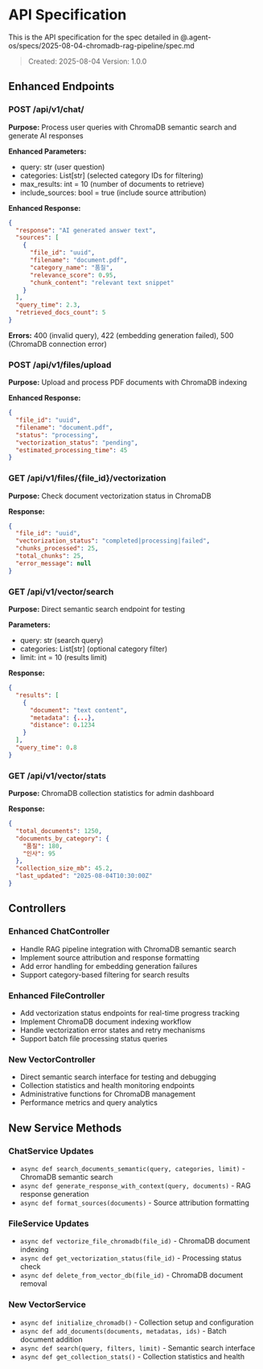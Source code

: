 # API Specification

This is the API specification for the spec detailed in @.agent-os/specs/2025-08-04-chromadb-rag-pipeline/spec.md

> Created: 2025-08-04
> Version: 1.0.0

## Enhanced Endpoints

### POST /api/v1/chat/
**Purpose:** Process user queries with ChromaDB semantic search and generate AI responses

**Enhanced Parameters:**
- query: str (user question)
- categories: List[str] (selected category IDs for filtering)
- max_results: int = 10 (number of documents to retrieve)
- include_sources: bool = true (include source attribution)

**Enhanced Response:**
```json
{
  "response": "AI generated answer text",
  "sources": [
    {
      "file_id": "uuid",
      "filename": "document.pdf", 
      "category_name": "품질",
      "relevance_score": 0.95,
      "chunk_content": "relevant text snippet"
    }
  ],
  "query_time": 2.3,
  "retrieved_docs_count": 5
}
```

**Errors:** 400 (invalid query), 422 (embedding generation failed), 500 (ChromaDB connection error)

### POST /api/v1/files/upload
**Purpose:** Upload and process PDF documents with ChromaDB indexing

**Enhanced Response:**
```json
{
  "file_id": "uuid",
  "filename": "document.pdf",
  "status": "processing",
  "vectorization_status": "pending",
  "estimated_processing_time": 45
}
```

### GET /api/v1/files/{file_id}/vectorization
**Purpose:** Check document vectorization status in ChromaDB

**Response:**
```json
{
  "file_id": "uuid",
  "vectorization_status": "completed|processing|failed",
  "chunks_processed": 25,
  "total_chunks": 25,
  "error_message": null
}
```

### GET /api/v1/vector/search
**Purpose:** Direct semantic search endpoint for testing

**Parameters:**
- query: str (search query)
- categories: List[str] (optional category filter)
- limit: int = 10 (results limit)

**Response:**
```json
{
  "results": [
    {
      "document": "text content",
      "metadata": {...},
      "distance": 0.1234
    }
  ],
  "query_time": 0.8
}
```

### GET /api/v1/vector/stats
**Purpose:** ChromaDB collection statistics for admin dashboard

**Response:**
```json
{
  "total_documents": 1250,
  "documents_by_category": {
    "품질": 180,
    "인사": 95
  },
  "collection_size_mb": 45.2,
  "last_updated": "2025-08-04T10:30:00Z"
}
```

## Controllers

### Enhanced ChatController
- Handle RAG pipeline integration with ChromaDB semantic search
- Implement source attribution and response formatting
- Add error handling for embedding generation failures
- Support category-based filtering for search results

### Enhanced FileController  
- Add vectorization status endpoints for real-time progress tracking
- Implement ChromaDB document indexing workflow
- Handle vectorization error states and retry mechanisms
- Support batch file processing status queries

### New VectorController
- Direct semantic search interface for testing and debugging
- Collection statistics and health monitoring endpoints
- Administrative functions for ChromaDB management
- Performance metrics and query analytics

## New Service Methods

### ChatService Updates
- `async def search_documents_semantic(query, categories, limit)` - ChromaDB semantic search
- `async def generate_response_with_context(query, documents)` - RAG response generation
- `async def format_sources(documents)` - Source attribution formatting

### FileService Updates  
- `async def vectorize_file_chromadb(file_id)` - ChromaDB document indexing
- `async def get_vectorization_status(file_id)` - Processing status check
- `async def delete_from_vector_db(file_id)` - ChromaDB document removal

### New VectorService
- `async def initialize_chromadb()` - Collection setup and configuration
- `async def add_documents(documents, metadatas, ids)` - Batch document addition
- `async def search(query, filters, limit)` - Semantic search interface
- `async def get_collection_stats()` - Collection statistics and health